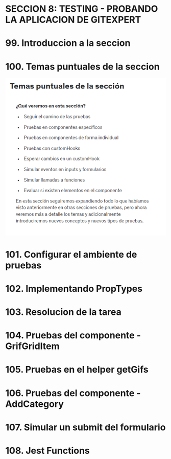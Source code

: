 # SECCION 8: TESTING - PROBANDO LA APLICACION DE GITEXPERT

# 99. Introduccion a la seccion

# 100. Temas puntuales de la seccion

![](imagenes/17.PNG)

# 101. Configurar el ambiente de pruebas

# 102. Implementando PropTypes

# 103. Resolucion de la tarea

# 104. Pruebas del componente - GrifGridItem

# 105. Pruebas en el helper getGifs

# 106. Pruebas del componente - AddCategory

# 107. Simular un submit del formulario

# 108. Jest Functions
